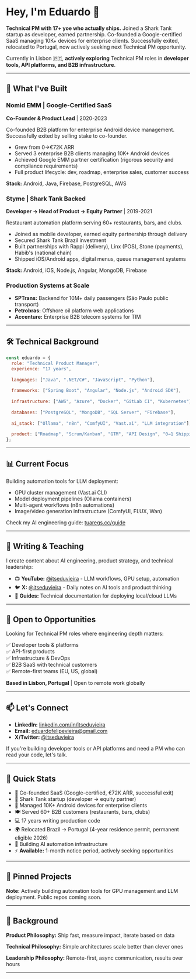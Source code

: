 # Hey, I'm Eduardo 👋

**Technical PM with 17+ yoe who actually ships.** Joined a Shark Tank startup as developer, earned partnership. Co-founded a Google-certified SaaS managing 10K+ devices for enterprise clients. Successfully exited, relocated to Portugal, now actively seeking next Technical PM opportunity.

Currently in Lisbon 🇵🇹, **actively exploring** Technical PM roles in **developer tools, API platforms, and B2B infrastructure**.

---

## 🚀 What I've Built

### Nomid EMM | Google-Certified SaaS
**Co-Founder & Product Lead** | 2020-2023

Co-founded B2B platform for enterprise Android device management. Successfully exited by selling stake to co-founder.
- Grew from 0→€72K ARR  
- Served 3 enterprise B2B clients managing 10K+ Android devices
- Achieved Google EMM partner certification (rigorous security and compliance requirements)
- Full product lifecycle: dev, roadmap, enterprise sales, customer success

**Stack:** Android, Java, Firebase, PostgreSQL, AWS

### Styme | Shark Tank Backed
**Developer → Head of Product → Equity Partner** | 2019-2021

Restaurant automation platform serving 60+ restaurants, bars, and clubs.
- Joined as mobile developer, earned equity partnership through delivery
- Secured Shark Tank Brazil investment
- Built partnerships with Rappi (delivery), Linx (POS), Stone (payments), Habib's (national chain)
- Shipped iOS/Android apps, digital menus, queue management systems

**Stack:** Android, iOS, Node.js, Angular, MongoDB, Firebase

### Production Systems at Scale
- **SPTrans:** Backend for 10M+ daily passengers (São Paulo public transport)
- **Petrobras:** Offshore oil platform web applications
- **Accenture:** Enterprise B2B telecom systems for TIM

---

## 🛠 Technical Background

```javascript
const eduardo = {
  role: "Technical Product Manager",
  experience: "17 years",
  
  languages: ["Java", ".NET/C#", "JavaScript", "Python"],
  
  frameworks: ["Spring Boot", "Angular", "Node.js", "Android SDK"],
  
  infrastructure: ["AWS", "Azure", "Docker", "GitLab CI", "Kubernetes"],
  
  databases: ["PostgreSQL", "MongoDB", "SQL Server", "Firebase"],
  
  ai_stack: ["Ollama", "n8n", "ComfyUI", "Vast.ai", "LLM integration"],
  
  product: ["Roadmap", "Scrum/Kanban", "GTM", "API Design", "0→1 Shipping"]
};
```

---

## 📊 Current Focus

Building automation tools for LLM deployment:
- GPU cluster management (Vast.ai CLI)
- Model deployment pipelines (Ollama containers)
- Multi-agent workflows (n8n automations)
- Image/video generation infrastructure (ComfyUI, FLUX, Wan)

Check my AI engineering guide: [tuaregs.cc/guide](https://tuaregs.cc/guide)

---

## 📝 Writing & Teaching

I create content about AI engineering, product strategy, and technical leadership:

- 📺 **YouTube:** [@itseduvieira](https://youtube.com/@itseduvieira) - LLM workflows, GPU setup, automation
- 🐦 **X:** [@itseduvieira](https://x.com/itseduvieira) - Daily notes on AI tools and product thinking
- 📖 **Guides:** Technical documentation for deploying local/cloud LLMs

---

## 💼 Open to Opportunities

Looking for Technical PM roles where engineering depth matters:

✅ Developer tools & platforms  
✅ API-first products  
✅ Infrastructure & DevOps  
✅ B2B SaaS with technical customers  
✅ Remote-first teams (EU, US, global)

**Based in Lisbon, Portugal** | Open to remote work globally

---

## 📫 Let's Connect

- **LinkedIn:** [linkedin.com/in/itseduvieira](https://linkedin.com/in/itseduvieira)
- **Email:** eduardofelipevieira@gmail.com
- **X/Twitter:** [@itseduvieira](https://x.com/itseduvieira)

If you're building developer tools or API platforms and need a PM who can read your code, let's talk.

---

## 🎯 Quick Stats

- 🏢 Co-founded SaaS (Google-certified, €72K ARR, successful exit)
- 🦈 Shark Tank startup (developer → equity partner)
- 📱 Managed 10K+ Android devices for enterprise clients
- 🍽️ Served 60+ B2B customers (restaurants, bars, clubs)
- 💻 17 years writing production code
- 🌍 Relocated Brazil → Portugal (4-year residence permit, permanent eligible 2026)
- 🤖 Building AI automation infrastructure
- ⚡ **Available:** 1-month notice period, actively seeking opportunities

---

## 📌 Pinned Projects

<!-- Pin your best repos here once created:
- Vast.ai Manager CLI
- n8n AI Workflow Templates
- API Documentation Examples
- Technical PM Case Studies
-->

**Note:** Actively building automation tools for GPU management and LLM deployment. Public repos coming soon.

---

## 🧠 Background

**Product Philosophy:** Ship fast, measure impact, iterate based on data

**Technical Philosophy:** Simple architectures scale better than clever ones

**Leadership Philosophy:** Remote-first, async communication, results over hours

---
